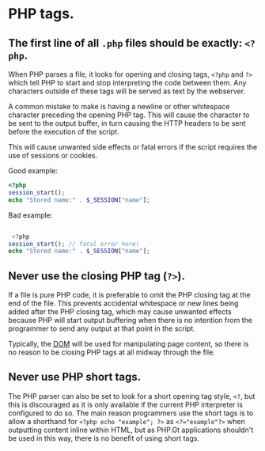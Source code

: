 # PHP tags.

## The first line of all `.php` files should be exactly: `<?php`.

When PHP parses a file, it looks for opening and closing tags, `<?php` and `?>` which tell PHP to start and stop interpreting the code between them. Any characters outside of these tags will be served as text by the webserver.

A common mistake to make is having a newline or other whitespace character preceding the opening PHP tag. This will cause the character to be sent to the output buffer, in turn causing the HTTP headers to be sent before the execution of the script.

This will cause unwanted side effects or fatal errors if the script requires the use of sessions or cookies.

Good example:

```php
<?php
session_start();
echo "Stored name:" . $_SESSION["name"];
```

Bad example:

```php

 <?php
session_start(); // fatal error here!
echo "Stored name:" . $_SESSION["name"];
```

## Never use the closing PHP tag (`?>`).

If a file is pure PHP code, it is preferable to omit the PHP closing tag at the end of the file. This prevents accidental whitespace or new lines being added after the PHP closing tag, which may cause unwanted effects because PHP will start output buffering when there is no intention from the programmer to send any output at that point in the script.

Typically, the [DOM](https://github.com/phpgt/dom) will be used for manipulating page content, so there is no reason to be closing PHP tags at all midway through the file.

## Never use PHP short tags.

The PHP parser can also be set to look for a short opening tag style, `<?`, but this is discouraged as it is only available if the current PHP interpreter is configured to do so. The main reason programmers use the short tags is to allow a shorthand for `<?php echo "example"; ?>` as `<?="example"?>` when outputting content inline within HTML, but as PHP.Gt applications shouldn't be used in this way, there is no benefit of using short tags.